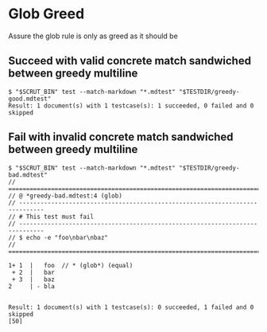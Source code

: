 # Glob Greed

Assure the glob rule is only as greed as it should be

## Succeed with valid concrete match sandwiched between greedy multiline

```scrut
$ "$SCRUT_BIN" test --match-markdown "*.mdtest" "$TESTDIR/greedy-good.mdtest"
Result: 1 document(s) with 1 testcase(s): 1 succeeded, 0 failed and 0 skipped
```

## Fail with invalid concrete match sandwiched between greedy multiline

```scrut
$ "$SCRUT_BIN" test --match-markdown "*.mdtest" "$TESTDIR/greedy-bad.mdtest"
// =============================================================================
// @ *greedy-bad.mdtest:4 (glob)
// -----------------------------------------------------------------------------
// # This test must fail
// -----------------------------------------------------------------------------
// $ echo -e "foo\nbar\nbaz"
// =============================================================================

1+ 1  |   foo  // * (glob*) (equal)
 + 2  |   bar
 + 3  |   baz
2     | - bla


Result: 1 document(s) with 1 testcase(s): 0 succeeded, 1 failed and 0 skipped
[50]
```
